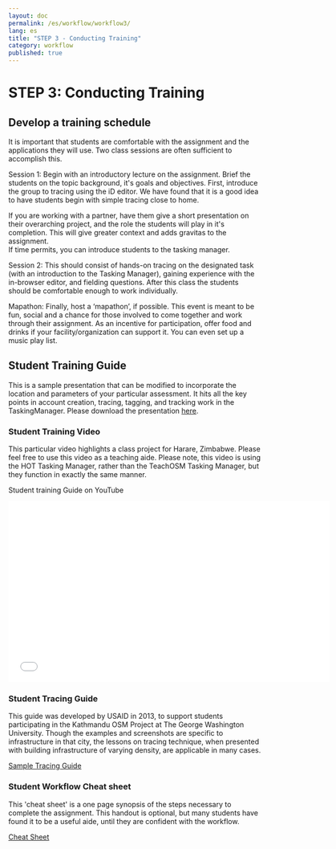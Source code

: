 ```yaml
---
layout: doc
permalink: /es/workflow/workflow3/
lang: es
title: "STEP 3 - Conducting Training"
category: workflow
published: true
---
```


# STEP 3: Conducting Training

## Develop a training schedule

It is important that students are comfortable with the assignment and the applications they will use.  Two class sessions are often sufficient to accomplish this.  

Session 1: Begin with an introductory lecture on the assignment. Brief the students on the topic background, it's goals and objectives. First, introduce the group to tracing using the iD editor. We have found that it is a good idea to have students begin with simple tracing close to home. 

If you are working with a partner, have them give a short presentation on their overarching project, and the role the students will play in it's completion.  This will give greater context and adds gravitas to the assignment.  
If time permits, you can introduce students to the tasking manager. 

Session 2: This should consist of hands-on tracing on the designated task (with an introduction to the Tasking Manager), gaining experience with the in-browser editor, and fielding questions.  After this class the students should be comfortable enough to work individually.

Mapathon: Finally, host a ‘mapathon’, if possible.  This event is meant to be fun, social and a chance for those involved to come together and work through their assignment.  As an incentive for participation, offer food and drinks if your facility/organization can support it. You can even set up a music play list.

## Student Training Guide
This is a sample presentation that can be modified to incorporate the location and parameters of your particular assessment. It hits all the key points in account creation, tracing, tagging, and tracking work in the TaskingManager.
Please download the presentation <a href="/files/SAMPLE - OSM Mapathon - Student Training Guide 2014.pptx">here</a>.

### Student Training Video
This particular video highlights a class project for Harare, Zimbabwe. Please feel free to use this video as a teaching aide.
Please note, this video is using the HOT Tasking Manager, rather than the TeachOSM Tasking Manager, but they function in exactly the same manner. 

Student training Guide on YouTube

<iframe width="640" height="360" src="//www.youtube.com/embed/cnXhWb4wlOE?list=UU5nRx9mgwlKR6H7_RguizxQ" frameborder="0" allowfullscreen></iframe>

### Student Tracing Guide
This guide was developed by USAID in 2013, to support students participating in the Kathmandu OSM Project at The George Washington University. Though the examples and screenshots are specific to infrastructure in that city, the lessons on tracing technique, when presented with building infrastructure of varying density, are applicable in many cases.

<a href="/files/sample-tracing-guide-kathmandu.pdf">Sample Tracing Guide</a>

### Student Workflow Cheat sheet
This 'cheat sheet' is a one page synopsis of the steps necessary to complete the assignment.  This handout is optional, but many students have found it to be a useful aide, until they are confident with the workflow.  

<a href="/files/gwu-mapathon-cheatsheet.pdf">Cheat Sheet</a>
